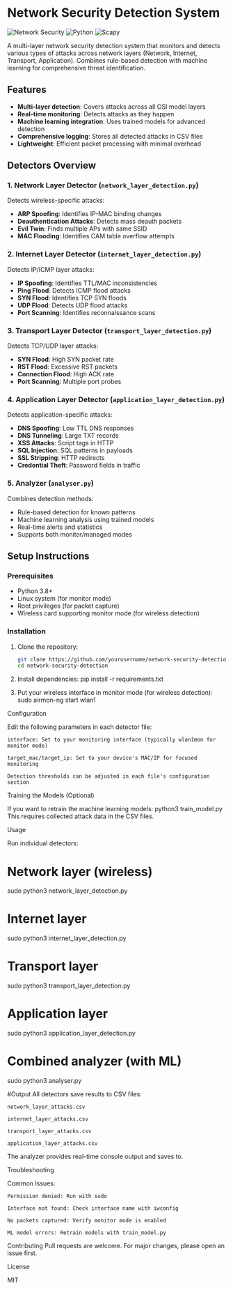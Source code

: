 # Network Security Detection System

![Network Security](https://img.shields.io/badge/Network-Security-blue) ![Python](https://img.shields.io/badge/Python-3.8+-yellow) ![Scapy](https://img.shields.io/badge/Scapy-Packet%20Analysis-green)

A multi-layer network security detection system that monitors and detects various types of attacks across network layers (Network, Internet, Transport, Application). Combines rule-based detection with machine learning for comprehensive threat identification.

## Features

- **Multi-layer detection**: Covers attacks across all OSI model layers
- **Real-time monitoring**: Detects attacks as they happen
- **Machine learning integration**: Uses trained models for advanced detection
- **Comprehensive logging**: Stores all detected attacks in CSV files
- **Lightweight**: Efficient packet processing with minimal overhead

## Detectors Overview

### 1. Network Layer Detector (`network_layer_detection.py`)
Detects wireless-specific attacks:
- **ARP Spoofing**: Identifies IP-MAC binding changes
- **Deauthentication Attacks**: Detects mass deauth packets
- **Evil Twin**: Finds multiple APs with same SSID
- **MAC Flooding**: Identifies CAM table overflow attempts

### 2. Internet Layer Detector (`internet_layer_detection.py`)
Detects IP/ICMP layer attacks:
- **IP Spoofing**: Identifies TTL/MAC inconsistencies
- **Ping Flood**: Detects ICMP flood attacks
- **SYN Flood**: Identifies TCP SYN floods
- **UDP Flood**: Detects UDP flood attacks
- **Port Scanning**: Identifies reconnaissance scans

### 3. Transport Layer Detector (`transport_layer_detection.py`)
Detects TCP/UDP layer attacks:
- **SYN Flood**: High SYN packet rate
- **RST Flood**: Excessive RST packets
- **Connection Flood**: High ACK rate
- **Port Scanning**: Multiple port probes

### 4. Application Layer Detector (`application_layer_detection.py`)
Detects application-specific attacks:
- **DNS Spoofing**: Low TTL DNS responses
- **DNS Tunneling**: Large TXT records
- **XSS Attacks**: Script tags in HTTP
- **SQL Injection**: SQL patterns in payloads
- **SSL Stripping**: HTTP redirects
- **Credential Theft**: Password fields in traffic

### 5. Analyzer (`analyser.py`)
Combines detection methods:
- Rule-based detection for known patterns
- Machine learning analysis using trained models
- Real-time alerts and statistics
- Supports both monitor/managed modes

## Setup Instructions

### Prerequisites
- Python 3.8+
- Linux system (for monitor mode)
- Root privileges (for packet capture)
- Wireless card supporting monitor mode (for wireless detection)

### Installation
1. Clone the repository:
   ```bash
   git clone https://github.com/yourusername/network-security-detection.git
   cd network-security-detection

2. Install dependencies:
pip install -r requirements.txt

3. Put your wireless interface in monitor mode (for wireless detection):
sudo airmon-ng start wlan1

Configuration

Edit the following parameters in each detector file:

    interface: Set to your monitoring interface (typically wlan1mon for monitor mode)

    target_mac/target_ip: Set to your device's MAC/IP for focused monitoring

    Detection thresholds can be adjusted in each file's configuration section

Training the Models (Optional)

If you want to retrain the machine learning models:
python3 train_model.py
This requires collected attack data in the CSV files.

Usage

Run individual detectors:
# Network layer (wireless)
sudo python3 network_layer_detection.py

# Internet layer
sudo python3 internet_layer_detection.py

# Transport layer
sudo python3 transport_layer_detection.py

# Application layer
sudo python3 application_layer_detection.py

# Combined analyzer (with ML)
sudo python3 analyser.py

#Output
All detectors save results to CSV files:

    network_layer_attacks.csv

    internet_layer_attacks.csv

    transport_layer_attacks.csv

    application_layer_attacks.csv

The analyzer provides real-time console output and saves to.

Troubleshooting

Common Issues:

    Permission denied: Run with sudo

    Interface not found: Check interface name with iwconfig

    No packets captured: Verify monitor mode is enabled

    ML model errors: Retrain models with train_model.py

Contributing
Pull requests are welcome. For major changes, please open an issue first.

License

MIT
